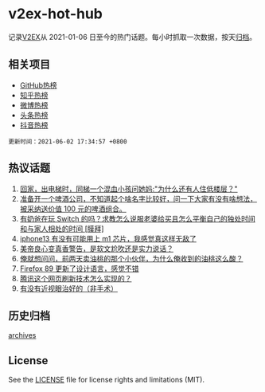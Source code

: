 # v2ex-hot-hub

 记录[V2EX](https://www.v2ex.com/)从 2021-01-06 日至今的热门话题。每小时抓取一次数据，按天[归档](archives)。
 
 ## 相关项目

- [GitHub热榜](https://github.com/snaildev/github-hot-hub)
- [知乎热榜](https://github.com/snaildev/zhihu-hot-hub)
- [微博热榜](https://github.com/snaildev/weibo-hot-hub)
- [头条热榜](https://github.com/snaildev/toutiao-hot-hub)
- [抖音热榜](https://github.com/snaildev/douyin-hot-hub)


 `更新时间：2021-06-02 17:34:57 +0800`

## 热议话题

1. [回家，出电梯时，同梯一个混血小孩问她妈:"为什么还有人住低楼层？"](https://www.v2ex.com/t/780717)
1. [准备开一个啤酒公司，不知道起个啥名字比较好，问一下大家有没有啥想法，被采纳送价值 100 元的啤酒组合。](https://www.v2ex.com/t/780869)
1. [有奶爸在玩 Switch 的吗？求教怎么说服老婆给买且怎么平衡自己的独处时间和与家人相处的时间 [膜拜]](https://www.v2ex.com/t/780802)
1. [iphone13 有没有可能用上 m1 芯片，我感觉真这样无敌了](https://www.v2ex.com/t/780670)
1. [美帝良心变真香警告，是软文尬吹还是实力说话？](https://www.v2ex.com/t/780738)
1. [俺就想问问，前两天卖油桃的那个小伙伴，为什么俺收到的油桃这么酸？](https://www.v2ex.com/t/780769)
1. [Firefox 89 更新了设计语言，感觉不错](https://www.v2ex.com/t/780758)
1. [腾讯这个网页刷新技术怎么实现的？](https://www.v2ex.com/t/780782)
1. [有没有近视眼治好的（非手术）](https://www.v2ex.com/t/780759)

## 历史归档

[archives](archives)

## License

See the [LICENSE](LICENSE) file for license rights and limitations (MIT).
